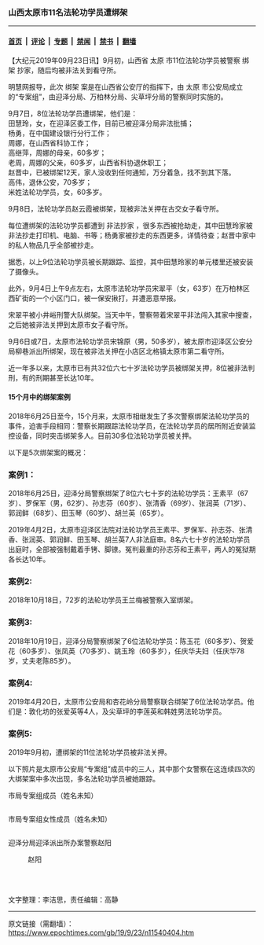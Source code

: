 ### 山西太原市11名法轮功学员遭绑架

---

#### [首页](../../../..?n11540404) &nbsp;|&nbsp; [评论](../../../../../epoch-comment?n11540404) &nbsp;|&nbsp; [专题](../../../../../epoch-special?n11540404) &nbsp;|&nbsp; [禁闻](../../../../../epoch-news?n11540404) &nbsp;|&nbsp; [禁书](../../../../../books?n11540404) &nbsp;|&nbsp; [翻墙](https://github.com/gfw-breaker/nogfw/blob/master/README.md?n11540404)


<div class="post_content" id="artbody" itemprop="articleBody">
 <!-- article content begin -->
 <p>
  【大纪元2019年09月23日讯】9月初，山西省
  <ok href="https://www.epochtimes.com/gb/tag/%E5%A4%AA%E5%8E%9F.html">
   太原
  </ok>
  市11位法轮功学员被警察
  <ok href="https://www.epochtimes.com/gb/tag/%E7%BB%91%E6%9E%B6.html">
   绑架
  </ok>
  抄家，随后均被非法关到看守所。
 </p>
 <p>
  明慧网报导，此次
  <ok href="https://www.epochtimes.com/gb/tag/%E7%BB%91%E6%9E%B6.html">
   绑架
  </ok>
  案是在山西省公安厅的指挥下，由
  <ok href="https://www.epochtimes.com/gb/tag/%E5%A4%AA%E5%8E%9F.html">
   太原
  </ok>
  市公安局成立的“专案组”，由迎泽分局、万柏林分局、尖草坪分局的警察同时实施的。
 </p>
 <p>
  9月7日，8位法轮功学员遭绑架，他们是：
  <br/>
  田慧玲，女，在迎泽区委工作，目前已被迎泽分局非法批捕；
  <br/>
  杨勇，在中国建设银行分行工作；
  <br/>
  周娜，在山西省科协工作；
  <br/>
  高继萍，周娜的母亲，60多岁；
  <br/>
  老周，周娜的父亲，60多岁，山西省科协退休职工；
  <br/>
  赵晋中，已被绑架12天，家人没收到任何通知，万分着急，找不到其下落。
  <br/>
  高伟，退休公安，70多岁；
  <br/>
  米姓法轮功学员，女，60多岁。
 </p>
 <p>
  9月8日，法轮功学员赵云霞被绑架，现被非法关押在古交女子看守所。
 </p>
 <p>
  每位遭绑架的法轮功学员都遭到
  <ok href="https://www.epochtimes.com/gb/tag/%E9%9D%9E%E6%B3%95%E6%8A%84%E5%AE%B6.html">
   非法抄家
  </ok>
  ，很多东西被抢劫走，其中田慧玲家被非法抄走打印机、电脑、书等；杨勇家被抄走的东西更多，详情待查；赵晋中家中的私人物品几乎全部被抄走。
 </p>
 <p>
  据悉，以上9位法轮功学员被长期跟踪、监控，其中田慧玲家的单元楼里还被安装了摄像头。
 </p>
 <p>
  此外，9月4日上午9点左右，太原市法轮功学员宋翠平（女，63岁）在万柏林区西矿街的一个小区门口，被一保安揪打，并遭恶意举报。
 </p>
 <p>
  宋翠平被小井峪刑警大队绑架。当天中午，警察带着宋翠平非法闯入其家中搜查，之后她被非法关押到太原市女子看守所。
 </p>
 <p>
  9月6日或7日，太原市法轮功学员宋锦原（男，50多岁），被太原市迎泽区公安分局柳巷派出所绑架，现在被非法关押在小店区北格镇太原市第二看守所。
 </p>
 <p>
  近一年多以来，太原市已有共32位六七十岁法轮功学员被绑架关押，8位被非法判刑，有的刑期甚至长达10年。
 </p>
 <h4>
  15个月中的绑架案例
 </h4>
 <p>
  2018年6月25日至今，15个月来，太原市相继发生了多次警察绑架法轮功学员的事件，迫害手段相同：警察长期跟踪法轮功学员，在法轮功学员的居所附近安装监控设备，同时突击绑架多人。目前30多位法轮功学员被关押。
 </p>
 <p>
  以下是5次绑架案的概况：
 </p>
 <h3>
  案例1：
 </h3>
 <p>
  2018年6月25日，迎泽分局警察绑架了8位六七十岁的法轮功学员：王素平（67岁）、罗保军（男，62岁）、孙志芬（60岁）、张清香（69岁）、张润英（71岁）、郭润鲜（68岁）、田玉琴（60岁）、胡兰英（65岁）。
 </p>
 <p>
  2019年4月2日，太原市迎泽区法院对法轮功学员王素平、罗保军、孙志芬、张清香、张润英、郭润鲜、田玉琴、胡兰英7人非法庭审。8名六七十岁的法轮功学员出庭时，全部被强制戴着手铐、脚镣。冤判最重的孙志芬和王素平，两人的冤狱期各长达10年。
 </p>
 <h3>
  案例2:
 </h3>
 <p>
  2018年10月18日，72岁的法轮功学员王兰梅被警察入室绑架。
 </p>
 <h3>
  案例3:
 </h3>
 <p>
  2018年10月19日，迎泽分局警察绑架了6位法轮功学员：陈玉花（60多岁）、贺爱花（60多岁）、张凤英（70多岁）、姚玉玲（60多岁），任庆华夫妇（任庆华78岁，丈夫老陈85岁）。
 </p>
 <h3>
  案例4:
 </h3>
 <p>
  2019年4月20日，太原市公安局和杏花岭分局警察联合绑架了6位法轮功学员。他们是：敦化坊的张爱英等4人，及尖草坪的李莲英和韩姓男法轮功学员。
 </p>
 <h3>
  案例5:
 </h3>
 <p>
  2019年9月初，遭绑架的11位法轮功学员被非法关押。
 </p>
 <p>
  以下照片是太原市公安局“专案组”成员中的三人，其中那个女警察在这连续四次的大绑架案中多次出现，多名法轮功学员被她跟踪。
 </p>
 <p>
  市局专案组成员（姓名未知）
 </p>
 <p>
  <ok href="https://i.epochtimes.com/assets/uploads/2019/09/2019-9-22-204722-0.jpg">
   <img alt="" class="wp-image-11540459 aligncenter" src="https://i.epochtimes.com/assets/uploads/2019/09/2019-9-22-204722-0.jpg"/>
  </ok>
 </p>
 <p>
  市局专案组女性成员（姓名未知）
 </p>
 <p>
  <ok href="https://i.epochtimes.com/assets/uploads/2019/09/2019-9-22-204722-1.jpg">
   <img alt="" class="wp-image-11540463 aligncenter" src="https://i.epochtimes.com/assets/uploads/2019/09/2019-9-22-204722-1.jpg"/>
  </ok>
 </p>
 <p>
  迎泽分局迎泽派出所办案警察赵阳
 </p>
 <figure aria-describedby="caption-attachment-11540465" class="wp-caption aligncenter" id="attachment_11540465" style="width: 62px">
  <ok href="https://i.epochtimes.com/assets/uploads/2019/09/2019-9-22-204722-2.jpg" target="_blank">
   <img alt="" class="wp-image-11540465" src="https://i.epochtimes.com/assets/uploads/2019/09/2019-9-22-204722-2.jpg"/>
  </ok>
  <br/><figcaption class="wp-caption-text" id="caption-attachment-11540465">
   赵阳
  </figcaption><br/>
 </figure><br/>
 <p>
  文字整理：李洁思，责任编辑：高静
 </p>
 <!-- article content end -->
 <div id="below_article_ad">
 </div>
</div>


---

原文链接（需翻墙）：https://www.epochtimes.com/gb/19/9/23/n11540404.htm
